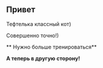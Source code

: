 ## Привет

Тефтелька классный кот)

Совершенно точно!)

** Нужно больше тренироваться**

**А теперь в другую сторону!**
